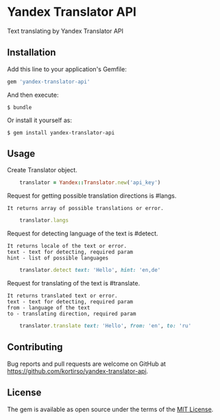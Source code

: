 # Yandex Translator API

Text translating by Yandex Translator API

## Installation

Add this line to your application's Gemfile:

```ruby
gem 'yandex-translator-api'
```

And then execute:

    $ bundle

Or install it yourself as:

    $ gem install yandex-translator-api

## Usage

Create Translator object.

```ruby
    translator = Yandex::Translator.new('api_key')
```

Request for getting possible translation directions is #langs.

    It returns array of possible translations or error.

```ruby
    translator.langs
```

Request for detecting language of the text is #detect.

    It returns locale of the text or error.
    text - text for detecting, required param
    hint - list of possible languages

```ruby
    translator.detect text: 'Hello', hint: 'en,de'
```

Request for translating of the text is #translate.

    It returns translated text or error.
    text - text for detecting, required param
    from - language of the text
    to - translating direction, required param

```ruby
    translator.translate text: 'Hello', from: 'en', to: 'ru'
```

## Contributing

Bug reports and pull requests are welcome on GitHub at https://github.com/kortirso/yandex-translator-api.

## License

The gem is available as open source under the terms of the [MIT License](http://opensource.org/licenses/MIT).
